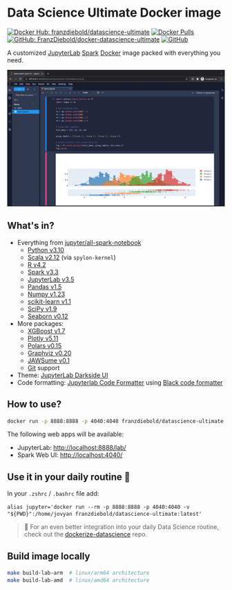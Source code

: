 # Data Science Ultimate Docker image

[![Docker Hub: franzdiebold/datascience-ultimate](https://img.shields.io/badge/Docker%20Hub-franzdiebold%2Fdatascience--ultimate-2496ed)](https://hub.docker.com/r/franzdiebold/datascience-ultimate)
[![Docker Pulls](https://img.shields.io/docker/pulls/franzdiebold/datascience-ultimate)](https://hub.docker.com/r/franzdiebold/datascience-ultimate)
[![GitHub: FranzDiebold/docker-datascience-ultimate](https://img.shields.io/badge/GitHub-FranzDiebold%2Fdocker--datascience--ultimate-0969da)](https://github.com/FranzDiebold/docker-datascience-ultimate)
[![GitHub](https://img.shields.io/github/license/FranzDiebold/docker-datascience-ultimate)](./LICENSE)

A customized [JupyterLab](https://jupyter.org/) [Spark](https://spark.apache.org/docs/latest/api/python/) [Docker](https://www.docker.com/) image packed with everything you need.

![datascience-ultimate screenshot](../images/datascience-ultimate_screenshot.png)

## What's in?

- Everything from [jupyter/all-spark-notebook](https://hub.docker.com/r/jupyter/all-spark-notebook)
  - [Python v3.10](https://www.python.org/)
  - [Scala v2.12](https://www.scala-lang.org/) (via `spylon-kernel`)
  - [R v4.2](https://www.r-project.org/)
  - [Spark v3.3](https://spark.apache.org/docs/latest/api/python/)
  - [JupyterLab v3.5](https://jupyter.org/)
  - [Pandas v1.5](https://pandas.pydata.org/)
  - [Numpy v1.23](https://numpy.org/)
  - [scikit-learn v1.1](https://scikit-learn.org/)
  - [SciPy v1.9](https://scipy.org/)
  - [Seaborn v0.12](https://seaborn.pydata.org/)
- More packages:
  - [XGBoost v1.7](https://xgboost.ai/)
  - [Plotly v5.11](https://plotly.com/python/)
  - [Polars v0.15](https://www.pola.rs/)
  - [Graphviz v0.20](https://github.com/xflr6/graphviz)
  - [JAWSume v0.1](https://github.com/FranzDiebold/jawsume)
  - [Git](https://git-scm.com/) support
- Theme: [JupyterLab Darkside UI](https://github.com/dunovank/jupyterlab_darkside_ui)
- Code formatting: [Jupyterlab Code Formatter](https://jupyterlab-code-formatter.readthedocs.io/) using [Black code formatter](https://black.readthedocs.io/en/stable/)

## How to use?

```bash
docker run -p 8888:8888 -p 4040:4040 franzdiebold/datascience-ultimate
```

The following web apps will be available:

- JupyterLab: [http://localhost:8888/lab/](http://localhost:8888/lab/)
- Spark Web UI: [http://localhost:4040/](http://localhost:4040/)

## Use it in your daily routine :rocket:

In your `.zshrc` / `.bashrc` file add:

```bashrc
alias jupyter='docker run --rm -p 8888:8888 -p 4040:4040 -v "${PWD}":/home/jovyan franzdiebold/datascience-ultimate:latest'
```

> 💪 For an even better integration into your daily Data Science routine, check out the [dockerize-datascience](https://github.com/FranzDiebold/dockerize-datascience) repo.

## Build image locally

```bash
make build-lab-arm  # linux/arm64 architecture
make build-lab-amd  # linux/amd64 architecture
```
